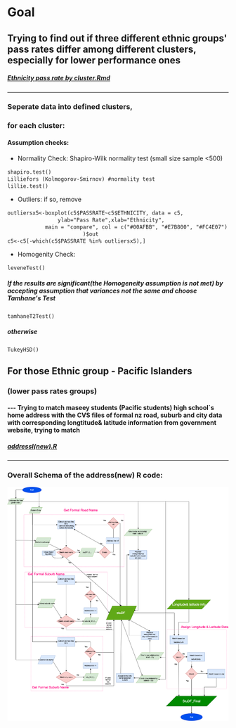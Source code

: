 
# Goal 

## Trying to find out if three different ethnic groups' pass rates differ among different clusters, especially for lower performance ones  


##### [Ethnicity pass rate by cluster.Rmd](https://github.com/lucas3359/ethnicity-passrate/blob/master/Ethnicity%20pass%20rate%20by%20cluster.Rmd)

---



### Seperate data into defined clusters,
### for each cluster:  
  
  
#### Assumption checks:

- Normality Check:	Shapiro-Wilk normality test (small size sample <500)

```text
shapiro.test()
Lilliefors (Kolmogorov-Smirnov) #normality test
lillie.test()
```
							
- Outliers:	if so, remove 

```text
outliersx5<-boxplot(c5$PASSRATE~c5$ETHNICITY, data = c5,
				ylab="Pass Rate",xlab="Ethnicity",
			main = "compare", col = c("#00AFBB", "#E7B800", "#FC4E07")
						)$out
c5<-c5[-which(c5$PASSRATE %in% outliersx5),]
```
		
- Homogenity Check: 	

```text
leveneTest() 
```


##### If the results are significant(the Homogeneity assumption is not met) by accepting assumption that variances not the same and choose Tamhane's Test 

```text
tamhaneT2Test()
```

##### otherwise 

```text
TukeyHSD() 
```


  


## For those Ethnic group - Pacific Islanders  

### (lower pass rates groups)

#### --- Trying to match maseey students (Pacific students) high school`s home address with the CVS files of formal nz road, suburb and city data with corresponding longtitude& latitude information from government website, trying to match  



##### [addressI(new).R](https://github.com/lucas3359/ethnicity-passrate/blob/master/addressI(new).R)

***


### Overall Schema of the address(new) R code:  
  
  

![alt text](https://github.com/lucas3359/ethnicity-passrate/blob/master/address-schema.png?raw=true)
	